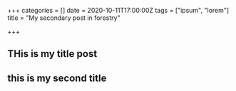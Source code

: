 +++
categories = []
date = 2020-10-11T17:00:00Z
tags = ["ipsum", "lorem"]
title = "My secondary post in forestry"

+++
## THis is my title post

## this is my second title
